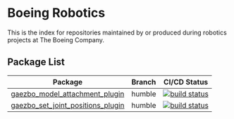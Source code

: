 # Boeing Robotics

This is the index for repositories maintained by or produced during robotics projects at The Boeing Company. 

## Package List

| Package | Branch | CI/CD Status |
|---|---|---|
| [gaezbo_model_attachment_plugin](https://github.com/Boeing/gazebo_model_attachment_plugin) | humble | [![build status](https://github.com/Boeing/gazebo_model_attachment_plugin/humble/pipeline.svg)](https://github.com/Boeing/gazebo_model_attachment_plugin/-/pipelines) | noetic | [![build status](https://github.com/Boeing/gazebo_model_attachment_plugin/noetic/pipeline.svg)](https://github.com/Boeing/gazebo_model_attachment_plugin/-/pipelines) | 
| [gaezbo_set_joint_positions_plugin](https://github.com/Boeing/gaezbo_set_joint_positions_plugin) | humble | [![build status](https://github.com/Boeing/gaezbo_set_joint_positions_plugin/humble/pipeline.svg)](https://github.com/Boeing/gaezbo_set_joint_positions_plugin/-/pipelines) | noetic | [![build status](https://github.com/Boeing/gaezbo_set_joint_positions_plugin/noetic/pipeline.svg)](https://github.com/Boeing/gaezbo_set_joint_positions_plugin/-/pipelines) | 
